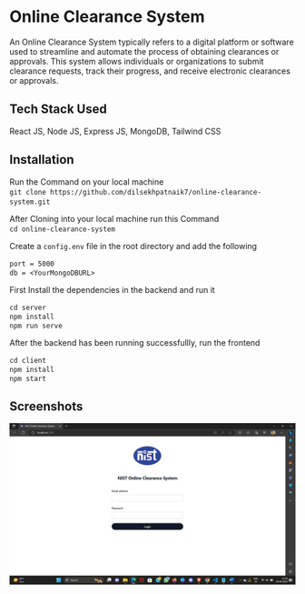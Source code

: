 # Online Clearance System
An Online Clearance System typically refers to a digital platform or software used to streamline and automate the process of obtaining clearances or approvals. This system allows individuals or organizations to submit clearance requests, track their progress, and receive electronic clearances or approvals.

## Tech Stack Used
React JS, Node JS, Express JS, MongoDB, Tailwind CSS

## Installation
Run the Command on your local machine\
``git clone https://github.com/dilsekhpatnaik7/online-clearance-system.git``


After Cloning into your local machine run this Command\
`cd online-clearance-system`



Create a ``config.env`` file in the root directory and add the following
```
port = 5000
db = <YourMongoDBURL>
```

First Install the dependencies in the backend and run it
```
cd server
npm install
npm run serve
```

After the backend has been running successfullly, run the frontend
```
cd client
npm install
npm start
```

## Screenshots
![1](/screenshots/1.png "Optional Title")